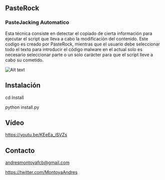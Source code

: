 ## PasteRock

### PasteJacking Automatico

Esta técnica consiste en detectar el copiado de cierta información 
para ejecutar el script que lleva a cabo la modificación del contenido. 
Este codigo es creado por PasteRock, 
mientras que el usuario debe seleccionar todo el texto para introducir el código malware 
en el actual solo es necesario seleccionar parte o un solo carácter para que el script lleve a cabo su cometido.

![Alt text](http://oi64.tinypic.com/abnly.jpg "Screenshot")

## Instalación

cd Install

python install.py

## Vídeo

https://youtu.be/KEeEa_iSVZs

## Contacto

andresmontoyafcb@gmail.com

https://twitter.com/MontoyaAndres
